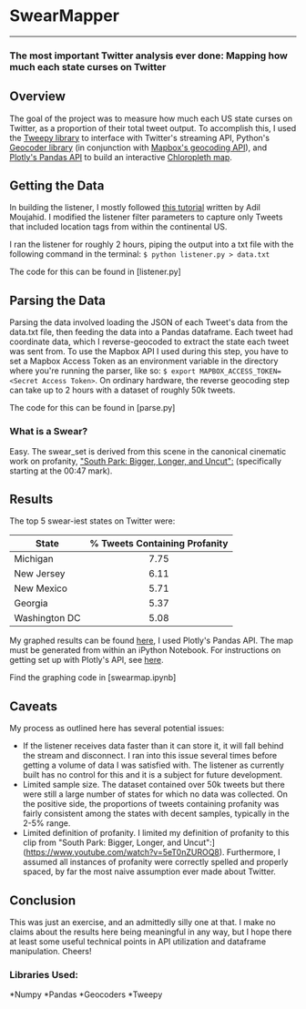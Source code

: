 # SwearMapper
***
### The most important Twitter analysis ever done: Mapping how much each state curses on Twitter

## Overview

The goal of the project was to measure how much each US state curses on Twitter, as a proportion of their total tweet output. To accomplish this, I used the [Tweepy library](http://www.tweepy.org/) to interface with Twitter's streaming API, Python's [Geocoder library](https://pypi.python.org/pypi/geocoder) (in conjunction with [Mapbox's geocoding API](http://geocoder.readthedocs.org/providers/Mapbox.html#reverse-geocoding)), and [Plotly's Pandas API](https://plot.ly/pandas/choropleth-maps/#) to build an interactive [Chloropleth map](https://plot.ly/~jonoleson/15/swearmapper-cursing-on-twitter-by-state-hover-for-breakdown/). 

## Getting the Data

In building the listener, I mostly followed [this tutorial](http://adilmoujahid.com/posts/2014/07/twitter-analytics/) written by Adil Moujahid. I modified the listener filter parameters to capture only Tweets that included location tags from within the continental US. 

I ran the listener for roughly 2 hours, piping the output into a txt file with the following command in the terminal: `$ python listener.py > data.txt`

The code for this can be found in [listener.py]


## Parsing the Data

Parsing the data involved loading the JSON of each Tweet's data from the data.txt file, then feeding the data into a Pandas dataframe. Each tweet had coordinate data, which I reverse-geocoded to extract the state each tweet was sent from. To use the Mapbox API I used during this step, you have to set a Mapbox Access Token as an environment variable in the directory where you're running the parser, like so: `$ export MAPBOX_ACCESS_TOKEN=<Secret Access Token>`. On ordinary hardware, the reverse geocoding step can take up to 2 hours with a dataset of roughly 50k tweets. 

The code for this can be found in [parse.py]

### What is a Swear?

Easy. The swear_set is derived from this scene in the canonical cinematic work on profanity, ["South Park: Bigger, Longer, and Uncut":](https://www.youtube.com/watch?v=5eT0nZUROQ8) (specifically starting at the 00:47 mark).

## Results 

The top 5 swear-iest states on Twitter were:

| State        | % Tweets Containing Profanity | 
| ------------- |:-------------:| 
| Michigan | 7.75 | 
| New Jersey | 6.11 |   
| New Mexico | 5.71 |    
| Georgia | 5.37 |
| Washington DC | 5.08 |

My graphed results can be found [here](https://plot.ly/~jonoleson/15/swearmapper-cursing-on-twitter-by-state-hover-for-breakdown/), I used Plotly's Pandas API. The map must be generated from within an iPython Notebook. For instructions on getting set up with Plotly's API, see [here](https://plot.ly/python/getting-started/).  

Find the graphing code in [swearmap.ipynb]

## Caveats

My process as outlined here has several potential issues:
* If the listener receives data faster than it can store it, it will fall behind the stream and disconnect. I ran into this issue several times before getting a volume of data I was satisfied with. The listener as currently built has no control for this and it is a subject for future development. 
* Limited sample size. The dataset contained over 50k tweets but there were still a large number of states for which no data was collected. On the positive side, the proportions of tweets containing profanity was fairly consistent among the states with decent samples, typically in the 2-5% range. 
* Limited definition of profanity. I limited my definition of profanity to this clip from "South Park: Bigger, Longer, and Uncut":](https://www.youtube.com/watch?v=5eT0nZUROQ8). Furthermore, I assumed all instances of profanity were correctly spelled and properly spaced, by far the most naive assumption ever made about Twitter.

## Conclusion

This was just an exercise, and an admittedly silly one at that. I make no claims about the results here being meaningful in any way, but I hope there at least some useful technical points in API utilization and dataframe manipulation. Cheers!

### Libraries Used:

*Numpy
*Pandas
*Geocoders
*Tweepy

	
